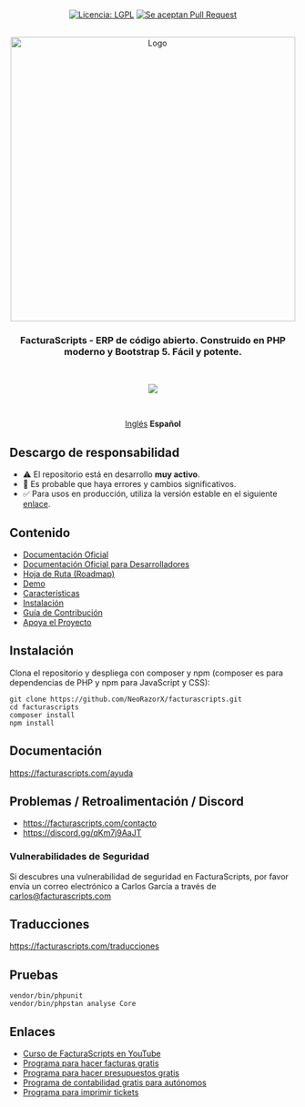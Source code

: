 <p align="center">
  <br/>
  <a href="https://opensource.org/licenses/LGPL"><img src="https://img.shields.io/badge/license-LGPL-green.svg?color=2670c9&style=for-the-badge&label=License&logoColor=000000&labelColor=ececec" alt="Licencia: LGPL"></a>
  <a href="https://github.com/NeoRazorX/facturascripts/pulls"><img alt="Se aceptan Pull Request" src="https://img.shields.io/badge/PR´s_Welcome-brightgreen?style=for-the-badge"></a>
  <br/>  
  <br/>
</p>

<p align="center">
  <img src="https://upload.wikimedia.org/wikipedia/commons/d/de/Logo-FacturaScripts.png" width="500" title="Logo">
</p>

<h3 align="center">FacturaScripts - ERP de código abierto. Construido en PHP moderno y Bootstrap 5. Fácil y potente.</h3>
<br/>

<p align="center">
<a href="https://facturascripts.com">
<img src="https://facturascripts.com/Dinamic/Assets/Images/factura-en-segundos.png">
</a>
</p>
<br/>

<p align="center">
  <a href="README.md">Inglés</a>
  <b>Español</b>
</p>

## Descargo de responsabilidad
- ⚠️ El repositorio está en desarrollo **muy activo**.
- 🐞 Es probable que haya errores y cambios significativos.
- ✅ Para usos en producción, utiliza la versión estable en el siguiente <a href="https://facturascripts.com/descargar">enlace</a>.

## Contenido
- [Documentación Oficial](https://facturascripts.com/ayuda)
- [Documentación Oficial para Desarrolladores](https://facturascripts.com/ayuda-dev)
- [Hoja de Ruta (Roadmap)](https://facturascripts.com/roadmap)
- [Demo](https://facturascripts.com/probar-online)
- [Características](https://facturascripts.com/programa-para-hacer-facturas)
- [Instalación](#install)
- [Guía de Contribución](https://facturascripts.com/colabora)
- [Apoya el Proyecto](https://facturascripts.com/contacto)

## Instalación
Clona el repositorio y despliega con composer y npm (composer es para dependencias de PHP y npm para JavaScript y CSS):
```
git clone https://github.com/NeoRazorX/facturascripts.git
cd facturascripts
composer install
npm install
```

## Documentación
https://facturascripts.com/ayuda

## Problemas / Retroalimentación / Discord
- https://facturascripts.com/contacto
- https://discord.gg/qKm7j9AaJT

### Vulnerabilidades de Seguridad
Si descubres una vulnerabilidad de seguridad en FacturaScripts, por favor envía un correo electrónico a Carlos García a través de [carlos@facturascripts.com](mailto:carlos@facturascripts.com)

## Traducciones
https://facturascripts.com/traducciones

## Pruebas
```
vendor/bin/phpunit
vendor/bin/phpstan analyse Core
```

## Enlaces
- [Curso de FacturaScripts en YouTube](https://www.youtube.com/watch?v=rGopZA3ErzE&list=PLNxcJ5CWZ8V6nfeVu6vieKI_d8a_ObLfY)
- [Programa para hacer facturas gratis](https://facturascripts.com/programa-para-hacer-facturas)
- [Programa para hacer presupuestos gratis](https://facturascripts.com/programa-de-presupuestos)
- [Programa de contabilidad gratis para autónomos](https://facturascripts.com/software-contabilidad)
- [Programa para imprimir tickets](https://facturascripts.com/remote-printer)
